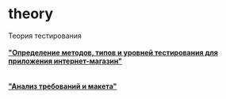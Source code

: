# theory

Теория тестирования<br><br>
**["Определение методов, типов и уровней тестирования для приложения интернет-магазин"](https://docs.google.com/spreadsheets/d/1JW5lrZYueBhPmbBaVWAmQGuvDR8M5N-5oMco8DVSzYo/edit?usp=sharing)**<br>
<br><br>
**["Анализ требований и макета"](https://docs.google.com/spreadsheets/d/1JJ51sJBIs1PPvoXAadjS7oQoICalyp_LvHyhitCZup4/edit?usp=sharing)**<br>
<br><br>
